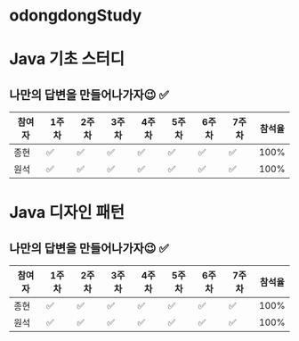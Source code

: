 # odongdongStudy

# Java 기초 스터디

## 나만의 답변을 만들어나가자😉 ✅

| 참여자 | 1주차 | 2주차 | 3주차 | 4주차 | 5주차 | 6주차 | 7주차 | 참석율 |
| --- | --- | --- | --- | --- | --- | --- | --- | --- |
| 종현 | ✅ | ✅ | ✅ | ✅ | ✅ | ✅ | ✅ | 100% |
| 원석 | ✅  | ✅ | ✅ | ✅ | ✅ | ✅ | ✅ | 100% |

# Java 디자인 패턴

## 나만의 답변을 만들어나가자😉 ✅

| 참여자 | 1주차 | 2주차 | 3주차 | 4주차 | 5주차 | 6주차 | 7주차 | 참석율 |
| --- | --- | --- | --- | --- | --- | --- | --- | --- |
| 종현 | ✅ | ✅ | ✅ | ✅ | ✅ | ✅ | ✅ | 100% |
| 원석 | ✅  | ✅ |✅ | ✅ | ✅ | ✅ | ✅ | 100% |
